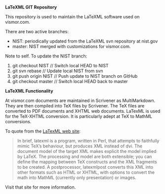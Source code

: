 **LaTeXML GIT Repository**

This repository is used to maintain the LaTeXML software used on vismor.com.

There are two active branches:

- NIST: periodically updated from the LaTeXML svn repository at nist.gov
- master: NIST merged with customizations for vismor.com.

Note to self. To update the NIST branch:

1. git checkout NIST     // Switch local HEAD to NIST
2. git svn rebase        // Update local NIST from svn
3. git push origin NIST  // Push update to NIST branch on GitHub
3. git checkout master   // Switch local HEAD back to master


**LaTeXML Functionality**

At vismor.com documents are maintained in Scrivener as MultiMarkdown. They are then compiled
into TeX files by Scrivener. The TeX files are converted to PDF documents and XHTML web
documents. LaTexML is used for the TeX-XHTML conversion. It is particularly adept at TeX
to MathML conversions.

To quote from the [LaTexML web site](http://dlmf.nist.gov/LaTeXML):

> In brief, latexml is a program, written in Perl, that attempts to faithfully mimic TeX’s behaviour, 
> but produces XML instead of dvi. The document model of the target XML makes explicit the model implied 
> by LaTeX. The processing and model are both extensible; you can define the mapping between TeX constructs 
> and the XML fragments to be created. A postprocessor, latexmlpost converts this XML into other formats 
> such as HTML or XHTML, with options to convert the math into MathML (currently only presentation) or 
> images.

Visit that site for more information.
